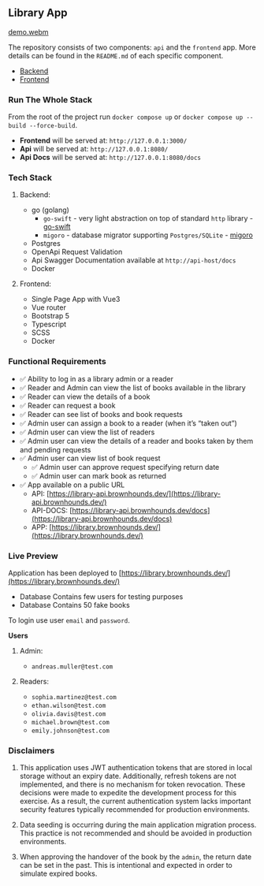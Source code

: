 ## Library App

[demo.webm](https://github.com/user-attachments/assets/33f1c32c-265a-419c-aa01-a2ee9aa3ac2a)

The repository consists of two components: `api` and the `frontend` app. More details can be found in the `README.md` of each specific component.

- [Backend](https://github.com/brownhounds/book-library/blob/main/api/README.md)
- [Frontend](https://github.com/brownhounds/book-library/blob/main/app/README.md)

### Run The Whole Stack

From the root of the project run `docker compose up` or `docker compose up --build --force-build`.

- **Frontend** will be served at: `http://127.0.0.1:3000/`
- **Api** will be served at: `http://127.0.0.1:8080/`
- **Api Docs** will be served at: `http://127.0.0.1:8080/docs`

### Tech Stack

1. Backend:

   - go (golang)
     - `go-swift` - very light abstraction on top of standard `http` library - [go-swift](https://github.com/brownhounds/swift)
     - `migoro` - database migrator supporting `Postgres/SQLite` - [migoro](https://github.com/brownhounds/migoro)
   - Postgres
   - OpenApi Request Validation
   - Api Swagger Documentation available at `http://api-host/docs`
   - Docker

2. Frontend:

   - Single Page App with Vue3
   - Vue router
   - Bootstrap 5
   - Typescript
   - SCSS
   - Docker

### Functional Requirements

- ✅ Ability to log in as a library admin or a reader
- ✅ Reader and Admin can view the list of books available in the library
- ✅ Reader can view the details of a book
- ✅ Reader can request a book
- ✅ Reader can see list of books and book requests
- ✅ Admin user can assign a book to a reader (when it’s “taken out”)
- ✅ Admin user can view the list of readers
- ✅ Admin user can view the details of a reader and books taken by them and pending requests
- ✅ Admin user can view list of book request
  - ✅ Admin user can approve request specifying return date
  - ✅ Admin user can mark book as returned
- ✅ App available on a public URL
  - API: [https://library-api.brownhounds.dev/](https://library-api.brownhounds.dev/)
  - API-DOCS: [https://library-api.brownhounds.dev/docs](https://library-api.brownhounds.dev/docs)
  - APP: [https://library.brownhounds.dev/](https://library.brownhounds.dev/)

### Live Preview

Application has been deployed to [https://library.brownhounds.dev/](https://library.brownhounds.dev/)

- Database Contains few users for testing purposes
- Database Contains 50 fake books

To login use user `email` and `password`.

**Users**

1. Admin:

   - `andreas.muller@test.com`

2. Readers:

   - `sophia.martinez@test.com`
   - `ethan.wilson@test.com`
   - `olivia.davis@test.com`
   - `michael.brown@test.com`
   - `emily.johnson@test.com`

### Disclaimers

1. This application uses JWT authentication tokens that are stored in local storage without an expiry date. Additionally, refresh tokens are not implemented, and there is no mechanism for token revocation. These decisions were made to expedite the development process for this exercise. As a result, the current authentication system lacks important security features typically recommended for production environments.

2. Data seeding is occurring during the main application migration process. This practice is not recommended and should be avoided in production environments.

3. When approving the handover of the book by the `admin`, the return date can be set in the past. This is intentional and expected in order to simulate expired books.
